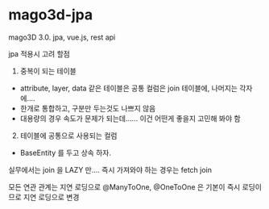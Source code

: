 # mago3d-jpa
mago3D 3.0. jpa, vue.js, rest api 

jpa 적용시 고려 할점

1. 중복이 되는 테이블
 - attribute, layer, data 같은 테이블은 
   공통 컬럼은 join 테이블에, 나머지는 각자에....
 - 한개로 통합하고, 구분만 두는것도 나쁘지 않음  
 - 대용량의 경우 속도가 문제가 되는데...... 이건 어떤게 좋을지 고민해 봐야 함
2. 테이블에 공통으로 사용되는 컬럼
 - BaseEntity 를 두고 상속 하자.

실무에서는 join 을 LAZY 만.... 즉시 가져와야 하는 경우는 fetch join

모든 연관 관계는 지연 로딩으로
@ManyToOne, @OneToOne 은 기본이 즉시 로딩이므로 지연 로딩으로 변경 
